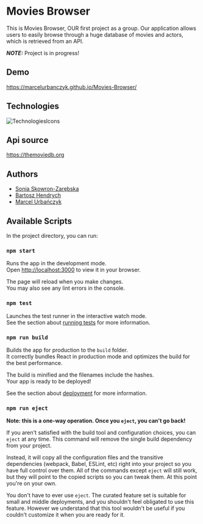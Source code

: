 # Movies Browser

This is Movies Browser, OUR first project as a group. Our application allows users to easily browse through a huge database of movies and actors, which is retrieved from an API.

**_NOTE:_** Project is in progress!

## Demo

https://marcelurbanczyk.github.io/Movies-Browser/

## Technologies

![TechnologiesIcons](https://skillicons.dev/icons?i=html,css,js,react,redux,git,styledcomponents,figma,)

## Api source

https://themoviedb.org

## Authors

- [Sonia Skowron-Zarębska](https://github.com/Soniq7)
- [Bartosz Hendrych](https://github.com/BartoszHendrych)
- [Marcel Urbańczyk](https://github.com/MarcelUrbanczyk)

## Available Scripts

In the project directory, you can run:

### `npm start`

Runs the app in the development mode.\
Open [http://localhost:3000](http://localhost:3000) to view it in your browser.

The page will reload when you make changes.\
You may also see any lint errors in the console.

### `npm test`

Launches the test runner in the interactive watch mode.\
See the section about [running tests](https://facebook.github.io/create-react-app/docs/running-tests) for more information.

### `npm run build`

Builds the app for production to the `build` folder.\
It correctly bundles React in production mode and optimizes the build for the best performance.

The build is minified and the filenames include the hashes.\
Your app is ready to be deployed!

See the section about [deployment](https://facebook.github.io/create-react-app/docs/deployment) for more information.

### `npm run eject`

**Note: this is a one-way operation. Once you `eject`, you can't go back!**

If you aren't satisfied with the build tool and configuration choices, you can `eject` at any time. This command will remove the single build dependency from your project.

Instead, it will copy all the configuration files and the transitive dependencies (webpack, Babel, ESLint, etc) right into your project so you have full control over them. All of the commands except `eject` will still work, but they will point to the copied scripts so you can tweak them. At this point you're on your own.

You don't have to ever use `eject`. The curated feature set is suitable for small and middle deployments, and you shouldn't feel obligated to use this feature. However we understand that this tool wouldn't be useful if you couldn't customize it when you are ready for it.
